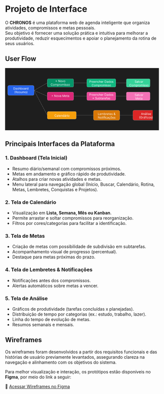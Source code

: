 
# Projeto de Interface

O **CHRONOS** é uma plataforma web de agenda inteligente que organiza atividades, compromissos e metas pessoais.  
Seu objetivo é fornecer uma solução prática e intuitiva para melhorar a produtividade, reduzir esquecimentos e apoiar o planejamento da rotina de seus usuários.


## User Flow

![Exemplo de UserFlow](img/userflow.jpg.png)

## Principais Interfaces da Plataforma


### 1. Dashboard (Tela Inicial)
- Resumo diário/semanal com compromissos próximos.
- Metas em andamento e gráfico rápido de produtividade.
- Atalhos para criar novas atividades e metas.
- Menu lateral para navegação global (Início, Buscar, Calendário, Rotina, Metas, Lembretes, Conquistas e Projetos).

### 2. Tela de Calendário
- Visualização em **Lista, Semana, Mês ou Kanban**.
- Permite arrastar e soltar compromissos para reorganização.
- Filtros por cores/categorias para facilitar a identificação.

### 3. Tela de Metas
- Criação de metas com possibilidade de subdivisão em subtarefas.
- Acompanhamento visual de progresso (percentual).
- Destaque para metas próximas do prazo.

### 4. Tela de Lembretes & Notificações
- Notificações antes dos compromissos.
- Alertas automáticos sobre metas a vencer.

### 5. Tela de Análise
- Gráficos de produtividade (tarefas concluídas x planejadas).
- Distribuição de tempo por categorias (ex.: estudo, trabalho, lazer).
- Linha do tempo de evolução de metas.
- Resumos semanais e mensais.

## Wireframes

Os wireframes foram desenvolvidos a partir dos requisitos funcionais e das histórias de usuário previamente levantados, assegurando clareza na navegação e alinhamento com os objetivos do sistema.  

Para melhor visualização e interação, os protótipos estão disponíveis no **Figma**, por meio do link a seguir:  

🔗 [Acessar Wireframes no Figma](https://www.figma.com/design/xJNxgkDoBsvZR3w9nxGZEf/Trabalho?node-id=0-1&t=k497y7ou3rOmCltb-1)  
